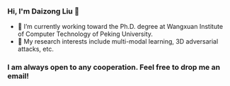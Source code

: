 ### Hi, I'm Daizong Liu 👋

- 🔭 I’m currently working toward the Ph.D. degree at Wangxuan Institute of Computer Technology of Peking University.
- 🌱 My research interests include multi-modal learning, 3D adversarial attacks, etc.


### I am always open to any cooperation. Feel free to drop me an email!


<!--
**liudaizong/liudaizong** is a ✨ _special_ ✨ repository because its `README.md` (this file) appears on your GitHub profile.

Here are some ideas to get you started:

- 🔭 I’m currently working on ...
- 🌱 I’m currently learning ...
- 👯 I’m looking to collaborate on ...
- 🤔 I’m looking for help with ...
- 💬 Ask me about ...
- 📫 How to reach me: ...
- 😄 Pronouns: ...
- ⚡ Fun fact: ...
-->
